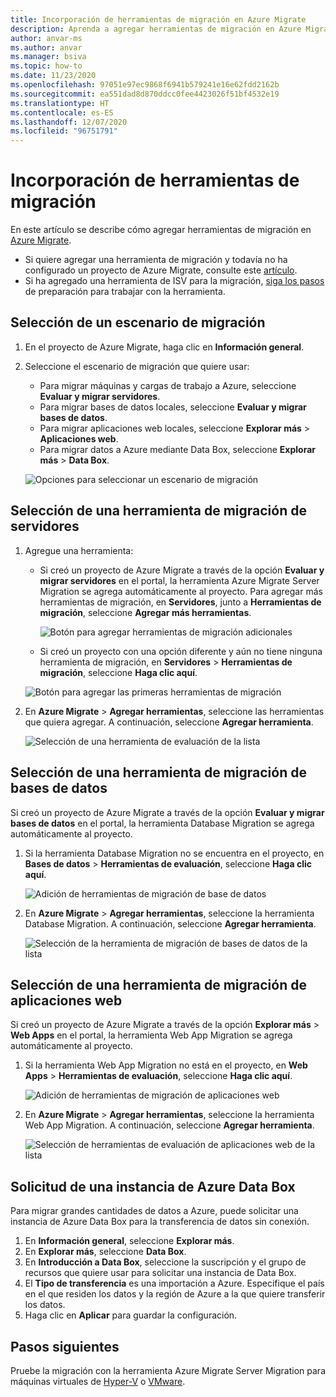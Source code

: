 ```yaml
---
title: Incorporación de herramientas de migración en Azure Migrate
description: Aprenda a agregar herramientas de migración en Azure Migrate.
author: anvar-ms
ms.author: anvar
ms.manager: bsiva
ms.topic: how-to
ms.date: 11/23/2020
ms.openlocfilehash: 97051e97ec9868f6941b579241e16e62fdd2162b
ms.sourcegitcommit: ea551dad8d870ddcc0fee4423026f51bf4532e19
ms.translationtype: HT
ms.contentlocale: es-ES
ms.lasthandoff: 12/07/2020
ms.locfileid: "96751791"
---
```

# <a name="add-migration-tools"></a>Incorporación de herramientas de migración

En este artículo se describe cómo agregar herramientas de migración en [Azure Migrate](./migrate-services-overview.md).

- Si quiere agregar una herramienta de migración y todavía no ha configurado un proyecto de Azure Migrate, consulte este [artículo](create-manage-projects.md).
- Si ha agregado una herramienta de ISV para la migración, [siga los pasos](prepare-isv-movere.md) de preparación para trabajar con la herramienta.

## <a name="select-a-migration-scenario"></a>Selección de un escenario de migración

1. En el proyecto de Azure Migrate, haga clic en **Información general**.
2. Seleccione el escenario de migración que quiere usar:

    - Para migrar máquinas y cargas de trabajo a Azure, seleccione **Evaluar y migrar servidores**.
    - Para migrar bases de datos locales, seleccione **Evaluar y migrar bases de datos**.
    - Para migrar aplicaciones web locales, seleccione **Explorar más** > **Aplicaciones web**.
    - Para migrar datos a Azure mediante Data Box, seleccione **Explorar más** > **Data Box**.

    ![Opciones para seleccionar un escenario de migración](./media/how-to-migrate/migrate-scenario.png)


## <a name="select-a-server-migration-tool"></a>Selección de una herramienta de migración de servidores

1. Agregue una herramienta:

    - Si creó un proyecto de Azure Migrate a través de la opción **Evaluar y migrar servidores** en el portal, la herramienta Azure Migrate Server Migration se agrega automáticamente al proyecto. Para agregar más herramientas de migración, en **Servidores**, junto a **Herramientas de migración**, seleccione **Agregar más herramientas**.
    
         ![Botón para agregar herramientas de migración adicionales](./media/how-to-migrate/add-migration-tools.png)

    - Si creó un proyecto con una opción diferente y aún no tiene ninguna herramienta de migración, en **Servidores** > **Herramientas de migración**, seleccione **Haga clic aquí**.

    ![Botón para agregar las primeras herramientas de migración](./media/how-to-migrate/no-migration-tool.png)

2. En **Azure Migrate** > **Agregar herramientas**, seleccione las herramientas que quiera agregar. A continuación, seleccione **Agregar herramienta**.

    ![Selección de una herramienta de evaluación de la lista](./media/how-to-migrate/select-migration-tool.png)


## <a name="select-a-database-migration-tool"></a>Selección de una herramienta de migración de bases de datos

Si creó un proyecto de Azure Migrate a través de la opción **Evaluar y migrar bases de datos** en el portal, la herramienta Database Migration se agrega automáticamente al proyecto. 

1. Si la herramienta Database Migration no se encuentra en el proyecto, en **Bases de datos** > **Herramientas de evaluación**, seleccione **Haga clic aquí**.
    
    ![Adición de herramientas de migración de base de datos](./media/how-to-migrate/no-database-migration-tool.png)


2. En **Azure Migrate** > **Agregar herramientas**, seleccione la herramienta Database Migration. A continuación, seleccione **Agregar herramienta**.

    ![Selección de la herramienta de migración de bases de datos de la lista](./media/how-to-migrate/select-database-migration-tool.png)

    

## <a name="select-a-web-app-migration-tool"></a>Selección de una herramienta de migración de aplicaciones web

Si creó un proyecto de Azure Migrate a través de la opción **Explorar más** > **Web Apps** en el portal, la herramienta Web App Migration se agrega automáticamente al proyecto. 

1. Si la herramienta Web App Migration no está en el proyecto, en **Web Apps** > **Herramientas de evaluación**, seleccione **Haga clic aquí**.

    ![Adición de herramientas de migración de aplicaciones web](./media/how-to-migrate/no-web-app-migration-tool.png)
 

2. En **Azure Migrate** > **Agregar herramientas**, seleccione la herramienta Web App Migration. A continuación, seleccione **Agregar herramienta**.

    ![Selección de herramientas de evaluación de aplicaciones web de la lista](./media/how-to-migrate/select-web-app-migration-tool.png)


## <a name="order-an-azure-data-box"></a>Solicitud de una instancia de Azure Data Box

Para migrar grandes cantidades de datos a Azure, puede solicitar una instancia de Azure Data Box para la transferencia de datos sin conexión.

1. En **Información general**, seleccione **Explorar más**.
2. En **Explorar más**, seleccione **Data Box**.
3. En **Introducción a Data Box**, seleccione la suscripción y el grupo de recursos que quiere usar para solicitar una instancia de Data Box.
4. El **Tipo de transferencia** es una importación a Azure. Especifique el país en el que residen los datos y la región de Azure a la que quiere transferir los datos. 
5. Haga clic en **Aplicar** para guardar la configuración.

## <a name="next-steps"></a>Pasos siguientes

Pruebe la migración con la herramienta Azure Migrate Server Migration para máquinas virtuales de [Hyper-V](tutorial-migrate-hyper-v.md) o [VMware](tutorial-migrate-vmware.md).
